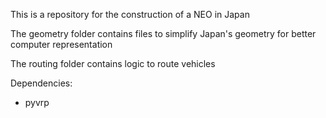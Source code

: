 This is a repository for the construction of a NEO in Japan

The geometry folder contains files to simplify Japan's geometry for better computer representation

The routing folder contains logic to route vehicles

Dependencies:
- pyvrp
